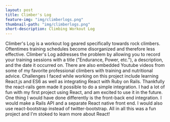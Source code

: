 ```yaml
---
layout: post
title: Climber's Log
feature-img: "img/climberlogs.png"
thumbnail-path: "img/climberlogs.png"
short-description: Climbing Workout Log
---
```

  Climber's Log is a workout log geared specifically towards rock climbers.  Oftentimes training schedules become disorganized and therefore less effective.  Climber's Log addresses the problem by allowing you to record your training sessions with a title ("Endurance, Power, etc."), a description, and the date it occurred on.  There are also embedded Youtube videos from some of my favorite professional climbers with training and nutritional advice.  Challenges I faced while working on this project include learning React.js and ES6 as well as integrating React with Ruby on Rails.  Thankfully the react-rails gem made it possible to do a simple integration.  I had a lot of fun with my first project using React, and am excited to use it in the future.  One thing I would have done differently is the front-back end integration.  I would make a Rails API and a separate React native front end.  I would also use react-bootstrap instead of twitter-bootstrap.  All in all this was a fun project and I'm stoked to learn more about React!
